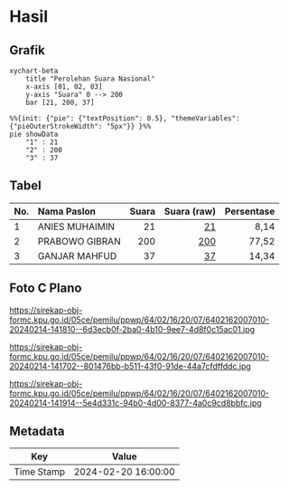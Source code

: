 # Hasil

## Grafik

```mermaid
xychart-beta
    title "Perolehan Suara Nasional"
    x-axis [01, 02, 03]
    y-axis "Suara" 0 --> 200
    bar [21, 200, 37]
```

```mermaid
%%{init: {"pie": {"textPosition": 0.5}, "themeVariables": {"pieOuterStrokeWidth": "5px"}} }%%
pie showData
    "1" : 21
    "2" : 200
    "3" : 37
```

## Tabel

| No. | Nama Paslon    | Suara | Suara (raw) | Persentase |
|:--- |:-------------- | -----:| -----------:| ----------:|
| 1   | ANIES MUHAIMIN | 21    | [21][p-1]   | 8,14       |
| 2   | PRABOWO GIBRAN | 200   | [200][p-2]  | 77,52      |
| 3   | GANJAR MAHFUD  | 37    | [37][p-3]   | 14,34      |


[p-1]: https://github.com/gigit-pemilu/pemilu-2024/blob/main/pilpres/hitung-suara/sub/64-kalimantan-timur/sub/02-kutai-kartanegara/sub/16-tenggarong-seberang/sub/2007-bukit-pariaman/sub/010-tps/sub/paslon-1.txt
[p-2]: https://github.com/gigit-pemilu/pemilu-2024/blob/main/pilpres/hitung-suara/sub/64-kalimantan-timur/sub/02-kutai-kartanegara/sub/16-tenggarong-seberang/sub/2007-bukit-pariaman/sub/010-tps/sub/paslon-2.txt
[p-3]: https://github.com/gigit-pemilu/pemilu-2024/blob/main/pilpres/hitung-suara/sub/64-kalimantan-timur/sub/02-kutai-kartanegara/sub/16-tenggarong-seberang/sub/2007-bukit-pariaman/sub/010-tps/sub/paslon-3.txt

## Foto C Plano

https://sirekap-obj-formc.kpu.go.id/05ce/pemilu/ppwp/64/02/16/20/07/6402162007010-20240214-141810--6d3ecb0f-2ba0-4b10-9ee7-4d8f0c15ac01.jpg

https://sirekap-obj-formc.kpu.go.id/05ce/pemilu/ppwp/64/02/16/20/07/6402162007010-20240214-141702--801476bb-b511-43f0-91de-44a7cfdffddc.jpg

https://sirekap-obj-formc.kpu.go.id/05ce/pemilu/ppwp/64/02/16/20/07/6402162007010-20240214-141914--5e4d331c-94b0-4d00-8377-4a0c9cd8bbfc.jpg


## Metadata

| Key        | Value               |
| ---------- | ------------------- |
| Time Stamp | 2024-02-20 16:00:00 |



